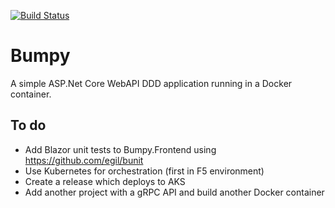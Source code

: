 [![Build Status](https://kadluba.visualstudio.com/Bumpy/_apis/build/status/ckadluba.Bumpy?branchName=master)](https://kadluba.visualstudio.com/Bumpy/_build/latest?definitionId=3&branchName=master)

# Bumpy
A simple ASP.Net Core WebAPI DDD application running in a Docker container.

## To do
* Add Blazor unit tests to Bumpy.Frontend using https://github.com/egil/bunit
* Use Kubernetes for orchestration (first in F5 environment)
* Create a release which deploys to AKS
* Add another project with a gRPC API and build another Docker container
